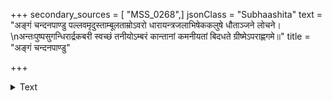 +++
secondary_sources = [ "MSS_0268",]
jsonClass = "Subhaashita"
text = "अङ्गं चन्दनपाण्डु पल्लवमृदुस्ताम्बूलताम्रोऽवरो धारायन्त्रजलाभिषेककलुषे धौताञ्जने लोचने।  \nअन्तःपुष्पसुगन्धिरार्द्रकबरी स्वच्छं तनीयोऽम्बरं कान्तानां कमनीयतां बिदधते ग्रीष्मेऽपराह्णगमे॥"
title = "अङ्गं चन्दनपाण्डु"

+++

<details><summary>Text</summary>

अङ्गं चन्दनपाण्डु पल्लवमृदुस्ताम्बूलताम्रोऽवरो धारायन्त्रजलाभिषेककलुषे धौताञ्जने लोचने।  
अन्तःपुष्पसुगन्धिरार्द्रकबरी स्वच्छं तनीयोऽम्बरं कान्तानां कमनीयतां बिदधते ग्रीष्मेऽपराह्णगमे॥
</details>
